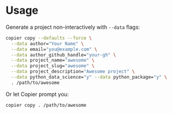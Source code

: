 # Usage

Generate a project non-interactively with `--data` flags:

```bash
copier copy --defaults --force \
  --data author="Your Name" \
  --data email="you@example.com" \
  --data author_github_handle="your-gh" \
  --data project_name="awesome" \
  --data project_slug="awesome" \
  --data project_description="Awesome project" \
  --data python_data_science="y" --data python_package="y" \
  . /path/to/awesome
```

Or let Copier prompt you:

```bash
copier copy . /path/to/awesome
```
